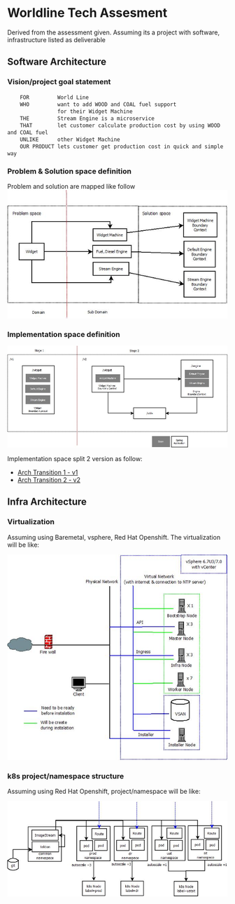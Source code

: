 # Worldline Tech Assesment

Derived from the assessment given. Assuming its a project with software, infrastructure listed as deliverable

## Software Architecture
### Vision/project goal statement
```
	FOR         World Line
	WHO         want to add WOOD and COAL fuel support 
				for their Widget Machine
	THE         Stream Engine is a microservice
	THAT        let customer calculate production cost by using WOOD and COAL fuel
	UNLIKE      other Widget Machine
	OUR PRODUCT lets customer get production cost in quick and simple way  
```
### Problem & Solution space definition
Problem and solution are mapped like follow
![alt text](https://github.com/tommyhutomo/worldline-tech-assessment/blob/master/image/SolutionSpace.jpeg?raw=true)

### Implementation space definition

![alt text](https://github.com/tommyhutomo/worldline-tech-assessment/blob/master/image/stages.jpeg?raw=true)

Implementation space split 2 version as follow:
*	[Arch Transition 1 - v1](https://github.com/tommyhutomo/worldline-tech-assessment/tree/master/v.1)
*	[Arch Transition 2 - v2](https://github.com/tommyhutomo/worldline-tech-assessment/tree/master/v.2)

## Infra Architecture
### Virtualization 
Assuming using Baremetal, vsphere, Red Hat Openshift. The virtualization will be like:

![alt text](https://github.com/tommyhutomo/worldline-tech-assessment/blob/master/image/layout.jpeg?raw=true)
 
### k8s project/namespace structure
Assuming using Red Hat Openshift, project/namespace will be like:

![alt text](https://github.com/tommyhutomo/worldline-tech-assessment/blob/master/image/k8sNamespace.jpeg?raw=true)
